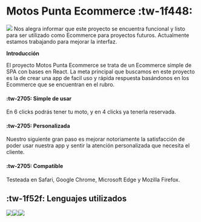 
# Motos Punta Ecommerce :tw-1f448:

![](https://static.wixstatic.com/media/574f2b_3d2a8a10d2f84e3d98889dd6c7a89e48~mv2.png)
Nos alegra informar que este proyecto se encuentra funcional y listo para ser utilizado como Ecommerce para proyectos futuros. Actualmente estamos trabajando para mejorar la interfaz.

**Introducción**

El proyecto Motos Punta Ecommerce se trata de un Ecommerce simple de SPA con bases en React. La meta principal que buscamos en este proyecto es la de crear una app de facil uso y rápida respuesta basándonos en los Ecommerce que se encuentran en el rubro.

#### :tw-2705: Simple de usar 
En 6 clicks podrás tener tu moto, y en 4 clicks ya tenerla reservada.
#### :tw-2705: Personalizada
Nuestro siguiente gran paso es mejorar notoriamente la satisfacción de poder usar nuestra app y sentir la atención personalizada que necesita el cliente.
#### :tw-2705: Compatible
Testeada en Safari, Google Chrome, Microsoft Edge y Mozilla Firefox.

## :tw-1f52f: Lenguajes utilizados
![](https://www.freepnglogos.com/uploads/javascript-png/javascript-logo-transparent-logo-javascript-images-3.png)![](https://img.freepik.com/iconos-gratis/css_318-674222.jpg?w=2000)![](https://dwglogo.com/wp-content/uploads/2017/09/1460px-React_logo.png)
